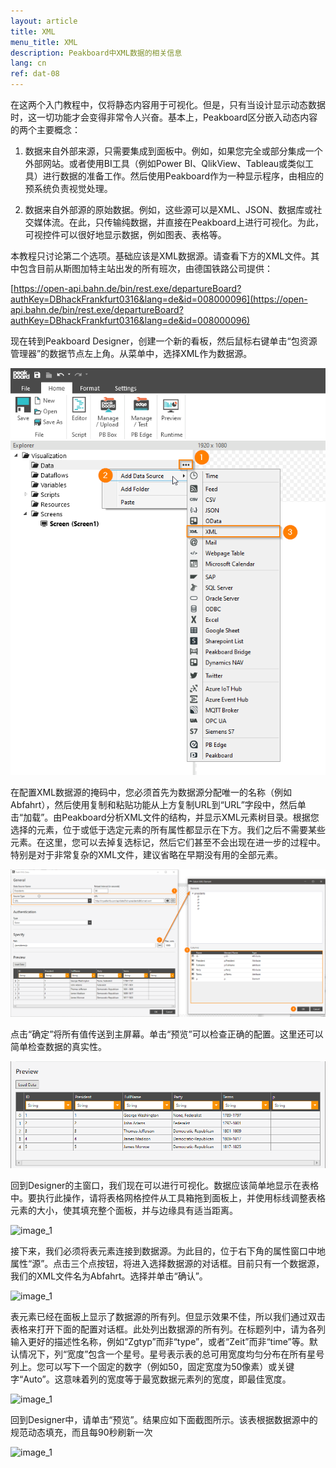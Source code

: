 ```yaml
---
layout: article
title: XML
menu_title: XML
description: Peakboard中XML数据的相关信息
lang: cn
ref: dat-08
---
```

在这两个入门教程中，仅将静态内容用于可视化。但是，只有当设计显示动态数据时，这一切功能才会变得非常令人兴奋。基本上，Peakboard区分嵌入动态内容的两个主要概念：

1. 数据来自外部来源，只需要集成到面板中。例如，如果您完全或部分集成一个外部网站。或者使用BI工具（例如Power BI、QlikView、Tableau或类似工具）进行数据的准备工作。然后使用Peakboard作为一种显示程序，由相应的预系统负责视觉处理。

2. 数据来自外部源的原始数据。例如，这些源可以是XML、JSON、数据库或社交媒体流。在此，只传输纯数据，并直接在Peakboard上进行可视化。为此，可视控件可以很好地显示数据，例如图表、表格等。

本教程只讨论第二个选项。基础应该是XML数据源。请查看下方的XML文件。其中包含目前从斯图加特主站出发的所有班次，由德国铁路公司提供：

[https://open-api.bahn.de/bin/rest.exe/departureBoard?authKey=DBhackFrankfurt0316&lang=de&id=008000096](https://open-api.bahn.de/bin/rest.exe/departureBoard?authKey=DBhackFrankfurt0316&lang=de&id=008000096)

现在转到Peakboard Designer，创建一个新的看板，然后鼠标右键单击“包资源管理器”的数据节点左上角。从菜单中，选择XML作为数据源。

![image_1](/assets/images/data-sources/xml/xml-01.png)

在配置XML数据源的掩码中，您必须首先为数据源分配唯一的名称（例如Abfahrt），然后使用复制和粘贴功能从上方复制URL到“URL”字段中，然后单击“加载”。由Peakboard分析XML文件的结构，并显示XML元素树目录。根据您选择的元素，位于或低于选定元素的所有属性都显示在下方。我们之后不需要某些元素。在这里，您可以去掉复选标记，然后它们甚至不会出现在进一步的过程中。特别是对于非常复杂的XML文件，建议省略在早期没有用的全部元素。

![image_1](/assets/images/data-sources/xml/xml-02.png)

点击“确定”将所有值传送到主屏幕。单击“预览”可以检查正确的配置。这里还可以简单检查数据的真实性。

![image_1](/assets/images/data-sources/xml/xml-03.png)

回到Designer的主窗口，我们现在可以进行可视化。数据应该简单地显示在表格中。要执行此操作，请将表格网格控件从工具箱拖到面板上，并使用标线调整表格元素的大小，使其填充整个面板，并与边缘具有适当距离。

![image_1](/assets/images/data-sources/xml/xml-04.png)

接下来，我们必须将表元素连接到数据源。为此目的，位于右下角的属性窗口中地属性“源”。点击三个点按钮，将进入选择数据源的对话框。目前只有一个数据源，我们的XML文件名为Abfahrt。选择并单击“确认”。

![image_1](/assets/images/data-sources/xml/xml-05.png)

表元素已经在面板上显示了数据源的所有列。但显示效果不佳，所以我们通过双击表格来打开下面的配置对话框。此处列出数据源的所有列。在标题列中，请为各列输入更好的描述性名称，例如“Zgtyp”而非“type”，或者“Zeit”而非“time”等。默认情况下，列“宽度”包含一个星号。星号表示表的总可用宽度均匀分布在所有星号列上。您可以写下一个固定的数字（例如50，固定宽度为50像素）或关键字“Auto”。这意味着列的宽度等于最宽数据元素列的宽度，即最佳宽度。

![image_1](/assets/images/data-sources/xml/xml-06.png)

回到Designer中，请单击“预览”。结果应如下面截图所示。该表根据数据源中的规范动态填充，而且每90秒刷新一次

![image_1](/assets/images/data-sources/xml/xml-07.png)
